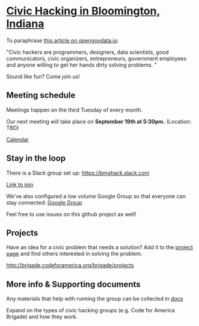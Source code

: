 # [Civic Hacking in Bloomington, Indiana](https://bmghack.github.io/civic-hacking/)

To paraphrase [this article on opengovdata.io](https://opengovdata.io/2014/civic-hacking/):

"Civic hackers are programmers, designers, data scientists, good communicators, civic organizers, entrepreneurs, government employees and anyone willing to get her hands dirty solving problems. "

Sound like fun? Come join us!

## Meeting schedule

Meetings happen on the third Tuesday of every month. 

Our next meeting will take place on **September 19th at 5:30pm.** (Location: TBD) 

[Calendar](https://www.google.com/calendar/render?mode=day&date=20170821T204025)

## Stay in the loop

There is a Slack group set up: https://bmghack.slack.com

[Link to join](https://join.slack.com/t/bmghack/shared_invite/MjI4MTgwNTEzNDMxLTE1MDI4MzU1OTEtZTNkY2ZmMDEzNQ)

We've also configured a low volume Google Group so that everyone can stay connected: [Google Group](https://groups.google.com/a/bloomington.in.gov/forum/#!forum/civic-hacking)

Feel free to use issues on this github project as well!

## Projects

Have an idea for a civic problem that needs a solution? Add it to the [project page](https://github.com/BMGhack/civic-hacking/wiki) and find others interested in solving the problem.

http://brigade.codeforamerica.org/brigade/projects

## More info & Supporting documents

Any materials that help with running the group can be collected in [docs](/docs)

Expand on the types of civic hacking groups (e.g. Code for America Brigade) and how they work.

